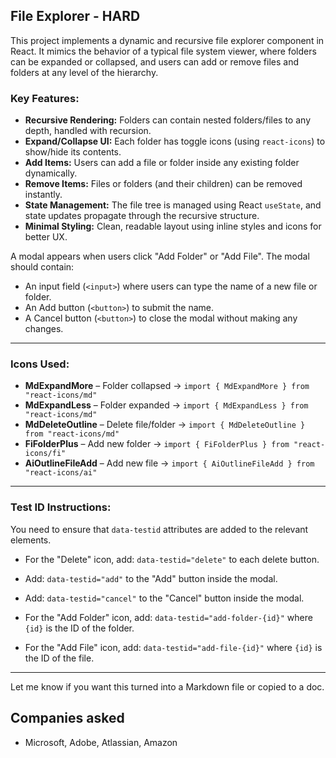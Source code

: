 ## File Explorer - HARD

This project implements a dynamic and recursive file explorer component in React. It mimics the behavior of a typical file system viewer, where folders can be expanded or collapsed, and users can add or remove files and folders at any level of the hierarchy.

### Key Features:

* **Recursive Rendering:** Folders can contain nested folders/files to any depth, handled with recursion.
* **Expand/Collapse UI:** Each folder has toggle icons (using `react-icons`) to show/hide its contents.
* **Add Items:** Users can add a file or folder inside any existing folder dynamically.
* **Remove Items:** Files or folders (and their children) can be removed instantly.
* **State Management:** The file tree is managed using React `useState`, and state updates propagate through the recursive structure.
* **Minimal Styling:** Clean, readable layout using inline styles and icons for better UX.

A modal appears when users click "Add Folder" or "Add File". The modal should contain:

* An input field (`<input>`) where users can type the name of a new file or folder.
* An Add button (`<button>`) to submit the name.
* A Cancel button (`<button>`) to close the modal without making any changes.

---

### Icons Used:

* **MdExpandMore** – Folder collapsed
  → `import { MdExpandMore } from "react-icons/md"`
* **MdExpandLess** – Folder expanded
  → `import { MdExpandLess } from "react-icons/md"`
* **MdDeleteOutline** – Delete file/folder
  → `import { MdDeleteOutline } from "react-icons/md"`
* **FiFolderPlus** – Add new folder
  → `import { FiFolderPlus } from "react-icons/fi"`
* **AiOutlineFileAdd** – Add new file
  → `import { AiOutlineFileAdd } from "react-icons/ai"`

---

### Test ID Instructions:

You need to ensure that `data-testid` attributes are added to the relevant elements.

* For the "Delete" icon, add:
  `data-testid="delete"` to each delete button.

* Add:
  `data-testid="add"` to the "Add" button inside the modal.

* Add:
  `data-testid="cancel"` to the "Cancel" button inside the modal.

* For the "Add Folder" icon, add:
  `data-testid="add-folder-{id}"`
  where `{id}` is the ID of the folder.

* For the "Add File" icon, add:
  `data-testid="add-file-{id}"`
  where `{id}` is the ID of the file.

---

Let me know if you want this turned into a Markdown file or copied to a doc.

## Companies asked
- Microsoft, Adobe, Atlassian, Amazon